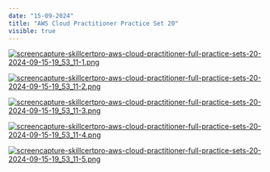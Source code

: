 ```yaml
---
date: "15-09-2024"
title: "AWS Cloud Practitioner Practice Set 20"
visible: true
---
```

<a href="/blog/images/screencapture-skillcertpro-aws-cloud-practitioner-full-practice-sets-20-2024-09-15-19_53_11-1.png" target="_blank"><img src="/blog/images/screencapture-skillcertpro-aws-cloud-practitioner-full-practice-sets-20-2024-09-15-19_53_11-1.png" alt="screencapture-skillcertpro-aws-cloud-practitioner-full-practice-sets-20-2024-09-15-19_53_11-1.png" /></a>

<a href="/blog/images/screencapture-skillcertpro-aws-cloud-practitioner-full-practice-sets-20-2024-09-15-19_53_11-2.png" target="_blank"><img src="/blog/images/screencapture-skillcertpro-aws-cloud-practitioner-full-practice-sets-20-2024-09-15-19_53_11-2.png" alt="screencapture-skillcertpro-aws-cloud-practitioner-full-practice-sets-20-2024-09-15-19_53_11-2.png" /></a>

<a href="/blog/images/screencapture-skillcertpro-aws-cloud-practitioner-full-practice-sets-20-2024-09-15-19_53_11-3.png" target="_blank"><img src="/blog/images/screencapture-skillcertpro-aws-cloud-practitioner-full-practice-sets-20-2024-09-15-19_53_11-3.png" alt="screencapture-skillcertpro-aws-cloud-practitioner-full-practice-sets-20-2024-09-15-19_53_11-3.png" /></a>

<a href="/blog/images/screencapture-skillcertpro-aws-cloud-practitioner-full-practice-sets-20-2024-09-15-19_53_11-4.png" target="_blank"><img src="/blog/images/screencapture-skillcertpro-aws-cloud-practitioner-full-practice-sets-20-2024-09-15-19_53_11-4.png" alt="screencapture-skillcertpro-aws-cloud-practitioner-full-practice-sets-20-2024-09-15-19_53_11-4.png" /></a>

<a href="/blog/images/screencapture-skillcertpro-aws-cloud-practitioner-full-practice-sets-20-2024-09-15-19_53_11-5.png" target="_blank"><img src="/blog/images/screencapture-skillcertpro-aws-cloud-practitioner-full-practice-sets-20-2024-09-15-19_53_11-5.png" alt="screencapture-skillcertpro-aws-cloud-practitioner-full-practice-sets-20-2024-09-15-19_53_11-5.png" /></a>